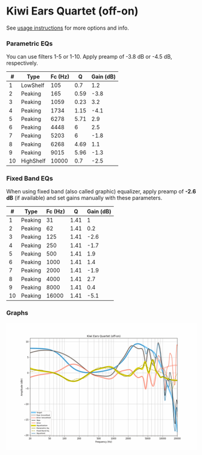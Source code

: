 # Kiwi Ears Quartet (off-on)
See [usage instructions](https://github.com/jaakkopasanen/AutoEq#usage) for more options and info.

### Parametric EQs
You can use filters 1-5 or 1-10. Apply preamp of -3.8 dB or -4.5 dB, respectively.

|   # | Type      |   Fc (Hz) |    Q |   Gain (dB) |
|-----|-----------|-----------|------|-------------|
|   1 | LowShelf  |       105 | 0.7  |         1.2 |
|   2 | Peaking   |       165 | 0.59 |        -3.8 |
|   3 | Peaking   |      1059 | 0.23 |         3.2 |
|   4 | Peaking   |      1734 | 1.15 |        -4.1 |
|   5 | Peaking   |      6278 | 5.71 |         2.9 |
|   6 | Peaking   |      4448 | 6    |         2.5 |
|   7 | Peaking   |      5203 | 6    |        -1.8 |
|   8 | Peaking   |      6268 | 4.69 |         1.1 |
|   9 | Peaking   |      9015 | 5.96 |        -1.3 |
|  10 | HighShelf |     10000 | 0.7  |        -2.5 |

### Fixed Band EQs
When using fixed band (also called graphic) equalizer, apply preamp of **-2.6 dB** (if available) and set gains manually with these parameters.

|   # | Type    |   Fc (Hz) |    Q |   Gain (dB) |
|-----|---------|-----------|------|-------------|
|   1 | Peaking |        31 | 1.41 |         1   |
|   2 | Peaking |        62 | 1.41 |         0.2 |
|   3 | Peaking |       125 | 1.41 |        -2.6 |
|   4 | Peaking |       250 | 1.41 |        -1.7 |
|   5 | Peaking |       500 | 1.41 |         1.9 |
|   6 | Peaking |      1000 | 1.41 |         1.4 |
|   7 | Peaking |      2000 | 1.41 |        -1.9 |
|   8 | Peaking |      4000 | 1.41 |         2.7 |
|   9 | Peaking |      8000 | 1.41 |         0.4 |
|  10 | Peaking |     16000 | 1.41 |        -5.1 |

### Graphs
![](./Kiwi%20Ears%20Quartet%20(off-on).png)
